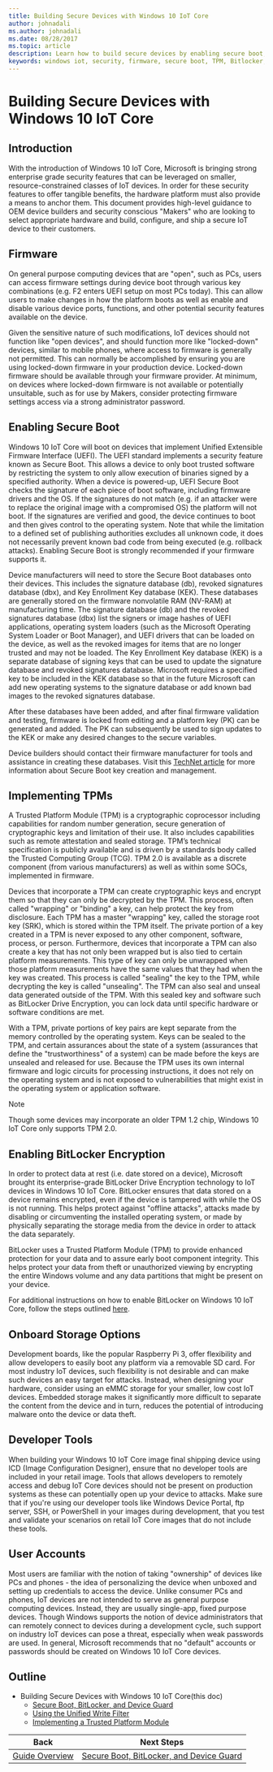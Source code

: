 ```yaml
---
title: Building Secure Devices with Windows 10 IoT Core
author: johnadali
ms.author: johnadali
ms.date: 08/28/2017
ms.topic: article
description: Learn how to build secure devices by enabling secure boot, implementing TPMs, and more.
keywords: windows iot, security, firmware, secure boot, TPM, Bitlocker, encryption
---
```


# Building Secure Devices with Windows 10 IoT Core

## Introduction  
With the introduction of Windows 10 IoT Core, Microsoft is bringing strong enterprise grade security features that can be leveraged on smaller, resource-constrained classes of IoT devices.  In order for these security features to offer tangible benefits, the hardware platform must also provide a means to anchor them. This document provides high-level guidance to OEM device builders and security conscious "Makers" who are looking to select appropriate hardware and build, configure, and ship a secure IoT device to their customers. 

## Firmware  
On general purpose computing devices that are "open", such as PCs, users can access firmware settings during device boot through various key combinations (e.g. F2 enters UEFI setup on most PCs today). This can allow users to make changes in how the platform boots as well as enable and disable various device ports, functions, and other potential security features available on the device.  

Given the sensitive nature of such modifications, IoT devices should not function like "open devices", and should function more like "locked-down" devices, similar to mobile phones, where access to firmware is generally not permitted.  This can normally be accomplished by ensuring you are using locked-down firmware in your production device. Locked-down firmware should be available through your firmware provider.  At minimum, on devices where locked-down firmware is not available or potentially unsuitable, such as for use by Makers, consider protecting firmware settings access via a strong administrator password.

## Enabling Secure Boot
Windows 10 IoT Core will boot on devices that implement Unified Extensible Firmware Interface (UEFI).  The UEFI standard implements a security feature known as Secure Boot. This allows a device to only boot trusted software by restricting the system to only allow execution of binaries signed by a specified authority.  When a device is powered-up, UEFI Secure Boot checks the signature of each piece of boot software, including firmware drivers and the OS.  If the signatures do not match (e.g. if an attacker were to replace the original image with a compromised OS) the platform will not boot. If the signatures are verified and good, the device continues to boot and then gives control to the operating system.  Note that while the limitation to a defined set of publishing authorities excludes all unknown code, it does not necessarily prevent known bad code from being executed (e.g. rollback attacks).  Enabling Secure Boot is strongly recommended if your firmware supports it. 

Device manufacturers will need to store the Secure Boot databases onto their devices.  This includes the signature database (db), revoked signatures database (dbx), and Key Enrollment Key database (KEK).  These databases are generally stored on the firmware nonvolatile RAM (NV-RAM) at manufacturing time. The signature database (db) and the revoked signatures database (dbx) list the signers or image hashes of UEFI applications, operating system loaders (such as the Microsoft Operating System Loader or Boot Manager), and UEFI drivers that can be loaded on the device, as well as the revoked images for items that are no longer trusted and may not be loaded. The Key Enrollment Key database (KEK) is a separate database of signing keys that can be used to update the signature database and revoked signatures database. Microsoft requires a specified key to be included in the KEK database so that in the future Microsoft can add new operating systems to the signature database or add known bad images to the revoked signatures database.

After these databases have been added, and after final firmware validation and testing, firmware is locked from editing and a platform key (PK) can be generated and added. The PK can subsequently be used to sign updates to the KEK or make any desired changes to the secure variables. 

Device builders should contact their firmware manufacturer for tools and assistance in creating these databases. Visit this [TechNet article](https://technet.microsoft.com/library/dn747883.aspx) for more information about Secure Boot key creation and management.

## Implementing TPMs  
A Trusted Platform Module (TPM) is a cryptographic coprocessor including capabilities for random number generation, secure generation of cryptographic keys and limitation of their use. It also includes capabilities such as remote attestation and sealed storage. TPM’s technical specification is publicly available and is driven by a standards body called the Trusted Computing Group (TCG).  TPM 2.0 is available as a discrete component (from various manufacturers) as well as within some SOCs, implemented in firmware.

Devices that incorporate a TPM can create cryptographic keys and encrypt them so that they can only be decrypted by the TPM. This process, often called "wrapping" or "binding" a key, can help protect the key from disclosure. Each TPM has a master "wrapping" key, called the storage root key (SRK), which is stored within the TPM itself. The private portion of a key created in a TPM is never exposed to any other component, software, process, or person. Furthermore, devices that incorporate a TPM can also create a key that has not only been wrapped but is also tied to certain platform measurements. This type of key can only be unwrapped when those platform measurements have the same values that they had when the key was created. This process is called "sealing" the key to the TPM, while decrypting the key is called "unsealing". The TPM can also seal and unseal data generated outside of the TPM. With this sealed key and software such as BitLocker Drive Encryption, you can lock data until specific hardware or software conditions are met. 

With a TPM, private portions of key pairs are kept separate from the memory controlled by the operating system. Keys can be sealed to the TPM, and certain assurances about the state of a system (assurances that define the "trustworthiness" of a system) can be made before the keys are unsealed and released for use. Because the TPM uses its own internal firmware and logic circuits for processing instructions, it does not rely on the operating system and is not exposed to vulnerabilities that might exist in the operating system or application software.

> [!NOTE] 
> Though some devices may incorporate an older TPM 1.2 chip, Windows 10 IoT Core only supports TPM 2.0.

## Enabling BitLocker Encryption  
In order to protect data at rest (i.e. date stored on a device), Microsoft brought its enterprise-grade BitLocker Drive Encryption technology to IoT devices in Windows 10 IoT Core.  BitLocker ensures that data stored on a device remains encrypted, even if the device is tampered with while the OS is not running.  This helps protect against "offline attacks", attacks made by disabling or circumventing the installed operating system, or made by physically separating the storage media from the device in order to attack the data separately. 

BitLocker uses a Trusted Platform Module (TPM) to provide enhanced protection for your data and to assure early boot component integrity. This helps protect your data from theft or unauthorized viewing by encrypting the entire Windows volume and any data partitions that might be present on your device.

For additional instructions on how to enable BitLocker on Windows 10 IoT Core, follow the steps outlined [here](../secure-your-device/SecureBootandBitLocker.md).

## Onboard Storage Options
Development boards, like the popular Raspberry Pi 3, offer flexibility and allow developers to easily boot any platform via a removable SD card.  For most industry IoT devices, such flexibility is not desirable and can make such devices an easy target for attacks. Instead, when designing your hardware, consider using an eMMC storage for your smaller, low cost IoT devices.  Embedded storage makes it significantly more difficult to separate the content from the device and in turn, reduces the potential of introducing malware onto the device or data theft. 

## Developer Tools  
When building your Windows 10 IoT Core image final shipping device using ICD (Image Configuration Designer), ensure that no developer tools are included in your retail image.  Tools that allows developers to remotely access and debug IoT Core devices should not be present on production systems as these can potentially open up your device to attacks.  Make sure that if you're using our developer tools like Windows Device Portal, ftp server, SSH, or PowerShell in your images during development, that you test and validate your scenarios on retail IoT Core images that do not include these tools.

## User Accounts  
Most users are familiar with the notion of taking "ownership" of devices like PCs and phones - the idea of personalizing the device when unboxed and setting up credentials to access the device. Unlike consumer PCs and phones, IoT devices are not intended to serve as general purpose computing devices. Instead, they are usually single-app, fixed purpose devices. Though Windows supports the notion of device administrators that can remotely connect to devices during a development cycle, such support on industry IoT devices can pose a threat, especially when weak passwords are used.  In general, Microsoft recommends that no "default" accounts or passwords should be created on Windows 10 IoT Core devices.


## Outline

* Building Secure Devices with Windows 10 IoT Core(this doc)
    * [Secure Boot, BitLocker, and Device Guard](SecureBootBitLockerDeviceGuard.md)
    * [Using the Unified Write Filter](UnifiedWriteFilter.md)
    * [Implementing a Trusted Platform Module](ImplementingTPM.md)


|Back|Next Steps|
|---|---|
|[Guide Overview](../GuideOverview.md)|[Secure Boot, BitLocker, and Device Guard](SecureBootBitLockerDeviceGuard.md)|
